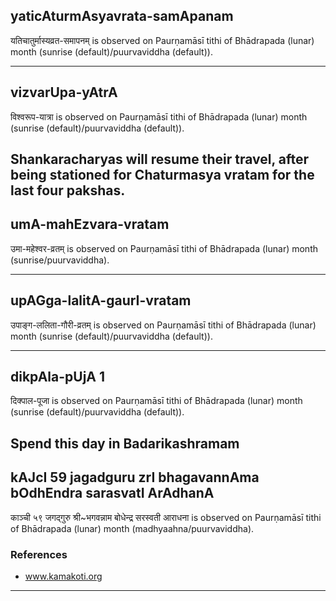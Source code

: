 ## yaticAturmAsyavrata-samApanam

यतिचातुर्मास्यव्रत-समापनम् is observed on Paurṇamāsī tithi of Bhādrapada (lunar) month (sunrise (default)/puurvaviddha (default)).


---
## vizvarUpa-yAtrA

विश्वरूप-यात्रा is observed on Paurṇamāsī tithi of Bhādrapada (lunar) month (sunrise (default)/puurvaviddha (default)).

Shankaracharyas will resume their travel, after being stationed for Chaturmasya vratam for the last four pakshas.
---
## umA-mahEzvara-vratam

उमा-महेश्वर-व्रतम् is observed on Paurṇamāsī tithi of Bhādrapada (lunar) month (sunrise/puurvaviddha).


---
## upAGga-lalitA-gaurI-vratam

उपाङ्ग-ललिता-गौरी-व्रतम् is observed on Paurṇamāsī tithi of Bhādrapada (lunar) month (sunrise (default)/puurvaviddha (default)).


---
## dikpAla-pUjA 1

दिक्पाल-पूजा is observed on Paurṇamāsī tithi of Bhādrapada (lunar) month (sunrise (default)/puurvaviddha (default)).

Spend this day in Badarikashramam
---
## kAJcI 59 jagadguru zrI bhagavannAma bOdhEndra sarasvatI ArAdhanA

काञ्ची ५९ जगद्गुरु श्री~भगवन्नाम बोधेन्द्र सरस्वती आराधना is observed on Paurṇamāsī tithi of Bhādrapada (lunar) month (madhyaahna/puurvaviddha).


### References
* www.kamakoti.org

---
